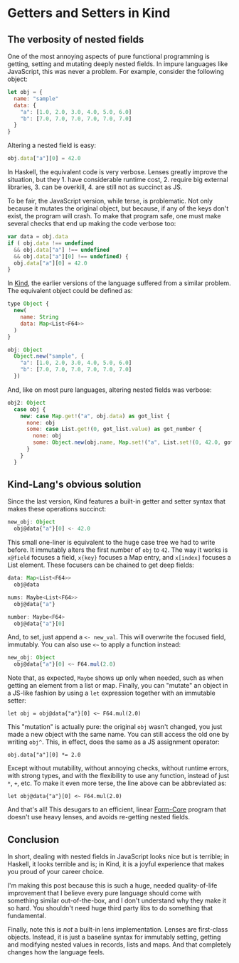 Getters and Setters in Kind
===========================

The verbosity of nested fields
------------------------------

One of the most annoying aspects of pure functional programming is getting,
setting and mutating deeply nested fields. In impure languages like JavaScript,
this was never a problem. For example, consider the following object:

```javascript
let obj = {
  name: "sample"
  data: {
    "a": [1.0, 2.0, 3.0, 4.0, 5.0, 6.0]
    "b": [7.0, 7.0, 7.0, 7.0, 7.0, 7.0]
  }
}
```

Altering a nested field is easy:

```javascript
obj.data["a"][0] = 42.0
```

In Haskell, the equivalent code is very verbose. Lenses greatly improve the
situation, but they 1. have considerable runtime cost, 2. require big external
libraries, 3. can be overkill, 4. are still not as succinct as JS.

To be fair, the JavaScript version, while terse, is problematic. Not only
because it mutates the original object, but because, if any of the keys don't
exist, the program will crash. To make that program safe, one must make
several checks that end up making the code verbose too:

```javascript
var data = obj.data
if ( obj.data !== undefined
  && obj.data["a"] !== undefined
  && obj.data["a"][0] !== undefined) {
  obj.data["a"][0] = 42.0
}
```

In [Kind](https://github.com/kind-lang/kind), the earlier versions of the 
language suffered from a similar problem. The equivalent object could be
defined as:

```javascript
type Object {
  new(
    name: String
    data: Map<List<F64>>
  )
}

obj: Object
  Object.new("sample", {
    "a": [1.0, 2.0, 3.0, 4.0, 5.0, 6.0] 
    "b": [7.0, 7.0, 7.0, 7.0, 7.0, 7.0] 
  })
```

And, like on most pure languages, altering nested fields was verbose:

```javascript
obj2: Object
  case obj {
    new: case Map.get!("a", obj.data) as got_list {
      none: obj
      some: case List.get!(0, got_list.value) as got_number {
        none: obj
        some: Object.new(obj.name, Map.set!("a", List.set!(0, 42.0, got_list.value), obj.data))
      }
    }
  }
```

Kind-Lang's obvious solution
----------------------------

Since the last version, Kind features a built-in getter and setter syntax that
makes these operations succinct:

```javascript
new_obj: Object
  obj@data{"a"}[0] <- 42.0
```

This small one-liner is equivalent to the huge case tree we had to write before.
It immutably alters the first number of `obj` to `42`. The way it works is
`x@field` focuses a field, `x{key}` focuses a Map entry, and `x[index]` focuses
a List element. These focusers can be chained to get deep fields:

```javascript
data: Map<List<F64>>
  obj@data

nums: Maybe<List<F64>>
  obj@data{"a"}

number: Maybe<F64>
  obj@data{"a"}[0]
```

And, to set, just append a `<- new_val`. This will overwrite the focused field,
immutably. You can also use `<~` to apply a function instead:

```javascript
new_obj: Object
  obj@data{"a"}[0] <~ F64.mul(2.0)
```

Note that, as expected, `Maybe` shows up only when needed, such as when getting
an element from a list or map. Finally, you can "mutate" an object in a JS-like
fashion by using a `let` expression together with an immutable setter:

```
let obj = obj@data{"a"}[0] <~ F64.mul(2.0)
```

This "mutation" is actually pure: the original `obj` wasn't changed, you just
made a new object with the same name. You can still access the old one by
writing `obj^`. This, in effect, does the same as a JS assignment operator:

```
obj.data["a"][0] *= 2.0
```

Except without mutability, without annoying checks, without runtime errors, with
strong types, and with the flexibility to use any function, instead of just `*`,
`+`, etc. To make it even more terse, the line above can be abbreviated as:

```
let obj@data{"a"}[0] <~ F64.mul(2.0)
```

And that's all! This desugars to an efficient, linear
[Form-Core](https://github.com/moonad/FormCoreJS) program that doesn't use heavy
lenses, and avoids re-getting nested fields. 

Conclusion
----------

In short, dealing with nested fields in JavaScript looks nice but is terrible;
in Haskell, it looks terrible and is; in Kind, it is a joyful experience that
makes you proud of your career choice.

I'm making this post because this is such a huge, needed quality-of-life
improvement that I believe every pure language should come with something
similar out-of-the-box, and I don't understand why they make it so hard. You
shouldn't need huge third party libs to do something that fundamental.

Finally, note this is *not* a built-in lens implementation. Lenses are
first-class objects. Instead, it is just a baseline syntax for immutably
setting, getting and modifying nested values in records, lists and maps. And
that completely changes how the language feels.
